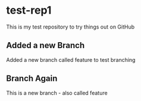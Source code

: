 # test-rep1

This is my test repository to try things out on GitHub

## Added a new Branch

Added a new branch called feature to test branching 

## Branch Again

This is a new branch - also called feature
